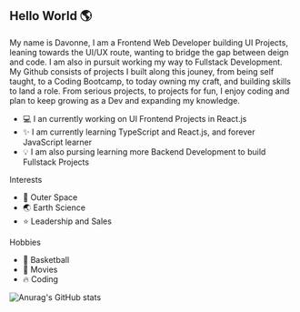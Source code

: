 ## Hello World 🌎

My name is Davonne, I am a Frontend Web Developer building UI Projects, leaning towards the UI/UX route,
wanting to bridge the gap between deign and code. I am also in pursuit working my way to Fullstack Development.
My Github consists of projects I built along this jouney, from being self taught, to a Coding Bootcamp, to today 
owning my craft, and building skills to land a role. From serious projects, to projects for fun, I enjoy coding
and plan to keep growing as a Dev and expanding my knowledge. 

- 💻 I an currently working on UI Frontend Projects in React.js
- ✨ I am currently learning TypeScript and React.js, and forever JavaScript learner
- 💡 I am also pursing learning more Backend Development to build Fullstack Projects

Interests                         
- 🚀 Outer Space         
- 🌏 Earth Science        
- ⭐ Leadership and Sales

Hobbies
- 🏀 Basketball
- 🎥 Movies
- 🔥 Coding

![Anurag's GitHub stats](https://github-readme-stats.vercel.app/api?username=Davonne007-TX&theme=omni&show_icons=true)

<!--
**Davonne007-TX/Davonne007-TX** is a ✨ _special_ ✨ repository because its `README.md` (this file) appears on your GitHub profile.

Here are some ideas to get you started:

- 🔭 I’m currently working on ...
- 🌱 I’m currently learning ...
- 👯 I’m looking to collaborate on ...
- 🤔 I’m looking for help with ...
- 💬 Ask me about ...
- 📫 How to reach me: ...
- 😄 Pronouns: ...
- ⚡ Fun fact: ...
-->
